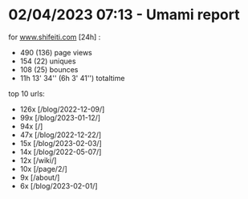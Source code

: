 # 02/04/2023 07:13 - Umami report
for www.shifeiti.com [24h] :

 - 490 (136) page views
 - 154 (22) uniques
 - 108 (25) bounces
 - 11h 13' 34'' (6h 3' 41'') totaltime


top 10 urls:
 - 126x [/blog/2022-12-09/]
 - 99x [/blog/2023-01-12/]
 - 94x [/]
 - 47x [/blog/2022-12-22/]
 - 15x [/blog/2023-02-03/]
 - 14x [/blog/2022-05-07/]
 - 12x [/wiki/]
 - 10x [/page/2/]
 - 9x [/about/]
 - 6x [/blog/2023-02-01/]


